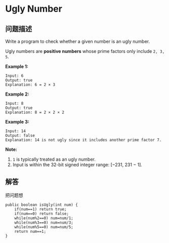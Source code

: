 # Ugly Number

## 问题描述

Write a program to check whether a given number is an ugly number.

Ugly numbers are **positive numbers** whose prime factors only include `2, 3, 5`.

**Example 1:**

```
Input: 6
Output: true
Explanation: 6 = 2 × 3
```

**Example 2:**

```
Input: 8
Output: true
Explanation: 8 = 2 × 2 × 2
```

**Example 3:**

```
Input: 14
Output: false 
Explanation: 14 is not ugly since it includes another prime factor 7.
```

**Note:**

1. `1` is typically treated as an ugly number.
2. Input is within the 32-bit signed integer range: [−231, 231 − 1].

## 解答



把问题想

```
public boolean isUgly(int num) {
    if(num==1) return true;
    if(num==0) return false;
	while(num%2==0) num=num/1;
	while(num%3==0) num=num/3;
	while(num%5==0) num=num/5;
    return num==1;
}
```

